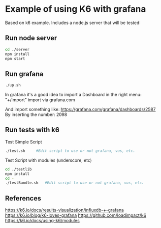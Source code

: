 # Example of using K6 with grafana
Based on k6 example.
Includes a node.js server that will be tested

## Run node server

```bash
cd ./server
npm install
npm start
```

## Run grafana
```bash
./up.sh
```

In grafana it's a good idea to import a Dashboard in the right menu:
"+/import"
import via grafana.com

And import something like:
https://grafana.com/grafana/dashboards/2587
By inserting the number: 2098


## Run tests with k6
Test Simple Script
```bash
./test.sh     #Edit script to use or not grafana, vus, etc.
```

Test Script with modules (underscore, etc)
```bash
cd ./testlib
npm install
cd -
./testBundle.sh   #Edit script to use or not grafana, vus, etc.
```

## References
https://k6.io/docs/results-visualization/influxdb-+-grafana
https://k6.io/blog/k6-loves-grafana
https://github.com/loadimpact/k6
https://k6.io/docs/using-k6/modules
